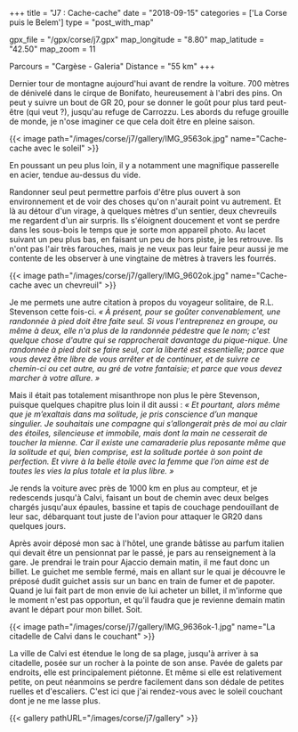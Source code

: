 +++
title = "J7 : Cache-cache"
date = "2018-09-15"
categories = ['La Corse puis le Belem']
type = "post_with_map"

gpx_file = "/gpx/corse/j7.gpx"
map_longitude = "8.80"
map_latitude = "42.50"
map_zoom = 11

Parcours = "Cargèse - Galeria"
Distance = "55 km"
+++

Dernier tour de montagne aujourd'hui avant de rendre la voiture. 700 mètres de dénivelé dans le cirque de Bonifato, heureusement à l'abri des pins. On peut y suivre un bout de GR 20, pour se donner le goût pour plus tard peut-être (qui veut ?), jusqu'au refuge de Carrozzu. Les abords du refuge grouille de monde, je n'ose imaginer ce que cela doit être en pleine saison.

{{< image path="/images/corse/j7/gallery/IMG_9563ok.jpg" name="Cache-cache avec le soleil" >}}

En poussant un peu plus loin, il y a notamment une magnifique passerelle en acier, tendue au-dessus du vide.

Randonner seul peut permettre parfois d'être plus ouvert à son environnement et de voir des choses qu'on n'aurait point vu autrement. Et là au détour d'un virage, à quelques mètres d'un sentier, deux chevreuils me regardent d'un air surpris. Ils s'éloignent doucement et vont se perdre dans les sous-bois le temps que je sorte mon appareil photo. Au lacet suivant un peu plus bas, en faisant un peu de hors piste, je les retrouve. Ils n'ont pas l'air très farouches, mais je ne veux pas leur faire peur aussi je me contente de les observer à une vingtaine de mètres à travers les fourrés.

{{< image path="/images/corse/j7/gallery/IMG_9602ok.jpg" name="Cache-cache avec un chevreuil" >}}

Je me permets une autre citation à propos du voyageur solitaire, de R.L. Stevenson cette fois-ci.
_&laquo; À présent, pour se goûter convenablement, une randonnée à pied doit être faite seul. Si vous l'entreprenez en groupe, ou même à deux, elle n'a plus de la randonnée pédestre que le nom; c'est quelque chose d'autre qui se rapprocherait davantage du pique-nique. Une randonnée à pied doit se faire seul, car la liberté est essentielle; parce que vous devez être libre de vous arrêter et de continuer, et de suivre ce chemin-ci ou cet autre, au gré de votre fantaisie; et parce que vous devez marcher à votre allure. &raquo;_

Mais il était pas totalement misanthrope non plus le père Stevenson, puisque quelques chapitre plus loin il dit aussi : _&laquo; Et pourtant, alors même que je m’exaltais dans ma solitude, je pris conscience d’un manque singulier. Je souhaitais une compagne qui s’allongerait près de moi au clair des étoiles, silencieuse et immobile, mais dont la main ne cesserait de toucher la mienne. Car il existe une camaraderie plus reposante même que la solitude et qui, bien comprise, est la solitude portée à son point de perfection. Et vivre à la belle étoile avec la femme que l’on aime est de toutes les vies la plus totale et la plus libre. &raquo;_

Je rends la voiture avec près de 1000 km en plus au compteur, et je redescends jusqu'à Calvi, faisant un bout de chemin avec deux belges chargés jusqu'aux épaules, bassine et tapis de couchage pendouillant de leur sac, débarquant tout juste de l'avion pour attaquer le GR20 dans quelques jours. 

Après avoir déposé mon sac à l'hôtel, une grande bâtisse au parfum italien qui devait être un pensionnat par le passé, je pars au renseignement à la gare. Je prendrai le train pour Ajaccio demain matin, il me faut donc un billet. Le guichet me semble fermé, mais en allant sur le quai je découvre le préposé dudit guichet assis sur un banc en train de fumer et de papoter. Quand je lui fait part de mon envie de lui acheter un billet, il m'informe que le moment n'est pas opportun, et qu'il faudra que je revienne demain matin avant le départ pour mon billet. Soit.

{{< image path="/images/corse/j7/gallery/IMG_9636ok-1.jpg" name="La citadelle de Calvi dans le couchant" >}}

La ville de Calvi est étendue le long de sa plage, jusqu'à arriver à sa citadelle, posée sur un rocher à la pointe de son anse. Pavée de galets par endroits, elle est principalement piétonne. Et même si elle est relativement petite, on peut néanmoins se perdre facilement dans son dédale de petites ruelles et d'escaliers. C'est ici que j'ai rendez-vous avec le soleil couchant dont je ne me lasse plus.

{{< gallery pathURL="/images/corse/j7/gallery" >}}